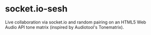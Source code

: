 socket.io-sesh
==============

Live collaboration via socket.io and random pairing on an HTML5 Web Audio API tone matrix (inspired by Audiotool's Tonematrix).
